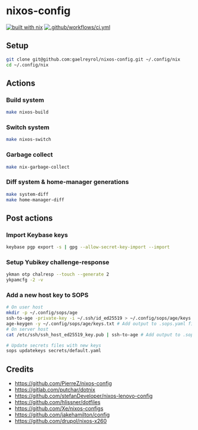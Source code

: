# nixos-config

[![built with nix](https://builtwithnix.org/badge.svg)](https://builtwithnix.org)
[![.github/workflows/ci.yml](https://github.com/gaelreyrol/nixos-config/actions/workflows/ci.yml/badge.svg)](https://github.com/gaelreyrol/nixos-config/actions/workflows/ci.yml)

## Setup

```bash
git clone git@github.com:gaelreyrol/nixos-config.git ~/.config/nix
cd ~/.config/nix
```

## Actions

### Build system

```bash
make nixos-build
```

### Switch system

```bash
make nixos-switch
```

### Garbage collect

```bash
make nix-garbage-collect
```

### Diff system & home-manager generations

```bash
make system-diff
make home-manager-diff
```

## Post actions

### Import Keybase keys

```bash
keybase pgp export -s | gpg --allow-secret-key-import --import
```

### Setup Yubikey challenge-response

```bash
ykman otp chalresp --touch --generate 2
ykpamcfg -2 -v
```

### Add a new host key to SOPS

```bash
# On user host
mkdir -p ~/.config/sops/age
ssh-to-age -private-key -i ~/.ssh/id_ed25519 > ~/.config/sops/age/keys.txt
age-keygen -y ~/.config/sops/age/keys.txt # Add output to .sops.yaml file
# On server host
cat /etc/ssh/ssh_host_ed25519_key.pub | ssh-to-age # Add output to .sops.yaml file

# Update secrets files with new keys
sops updatekeys secrets/default.yaml
```

## Credits

- https://github.com/PierreZ/nixos-config
- https://gitlab.com/putchar/dotnix
- https://github.com/stefanDeveloper/nixos-lenovo-config
- https://github.com/hlissner/dotfiles
- https://github.com/Xe/nixos-configs
- https://github.com/jakehamilton/config
- https://github.com/drupol/nixos-x260